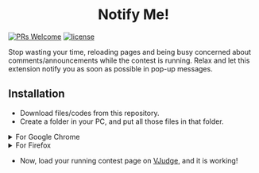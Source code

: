 <h1 align="center">Notify Me!</h1>

[![PRs Welcome](https://img.shields.io/badge/PRs-welcome-brightgreen.svg?style=flat-square)](https://github.com/AHR9N/notify-me/pulls)
[![license](https://img.shields.io/badge/License-MIT-blue?logo=mit&style=flat-square)](https://github.com/AHR9N/notify-me/blob/main/LICENSE)

Stop wasting your time, reloading pages and being busy concerned about comments/announcements while the contest is running. 
Relax and let this extension notify you as soon as possible in pop-up messages.

## Installation

* Download files/codes from this repository.
* Create a folder in your PC, and put all those files in that folder.

<details>
  <summary>For Google Chrome</summary>
  <p>Go to chrome://extensions/ and tick on "Developer mode".</p>
  <p>Click on "Load unpacked" and select the folder that you've just made.</p>
</details>

<details>
  <summary>For Firefox</summary>
  <p>Go to about:debugging#/runtime/this-firefox and click on "Load Temporary Add-on...".</p>
  <p>Select "manifest.json" file and click "Open".</p>
</details>

* Now, load your running contest page on [VJudge](https://vjudge.net/), and it is working!
